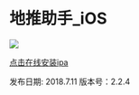 # 地推助手_iOS

![](https://cnzlh.github.io/ios_57.png)

<a href="itms-services://?action=download-manifest&url=https://cnzlh.github.io/manifest.plist">点击在线安装ipa</a>

发布日期: 
2018.7.11
版本号：2.2.4

<!--
更新日志:
* 修复了输入路由器序列号时键盘显示不完整的问题

最近更新:
* 优化手机号码验证规则
* 裁剪图片，防止上传时图片过大-->


